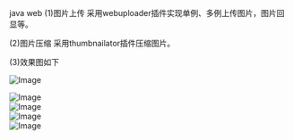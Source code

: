 java web 
(1)图片上传
采用webuploader插件实现单例、多例上传图片，图片回显等。


(2)图片压缩
采用thumbnailator插件压缩图片。

(3)效果图如下

![Image ](https://raw.githubusercontent.com/ZhangFen1018/picture/master/github_images/%E5%8D%95%E4%BE%8B%E4%B8%8A%E4%BC%A0.png)
<br>

![Image ](https://raw.githubusercontent.com/ZhangFen1018/picture/master/github_images/%E5%8D%95%E4%BE%8B%E5%9B%9E%E6%98%BE.png)
<br>
![Image](https://raw.githubusercontent.com/ZhangFen1018/picture/master/github_images/%E5%A4%9A%E4%BE%8B%E4%B8%8A%E4%BC%A0.png)
<br>
![Image ](https://raw.githubusercontent.com/ZhangFen1018/picture/master/github_images/%E5%A4%9A%E4%BE%8B%E5%9B%9E%E6%98%BE.png)
<br>
![Image](https://raw.githubusercontent.com/ZhangFen1018/picture/master/github_images/%E7%82%B9%E5%87%BB%E4%BA%8B%E4%BB%B6%E8%A7%A6%E5%8F%91%E4%B8%8A%E4%BC%A0.png)
<br>
